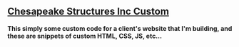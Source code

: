 ## [**Chesapeake Structures Inc Custom**](https://github.com/cbstodd/chesapeake-structures-inc-custom)

**This simply some custom code for a client's website that I'm building, and these are snippets of custom HTML, CSS, JS, etc…**